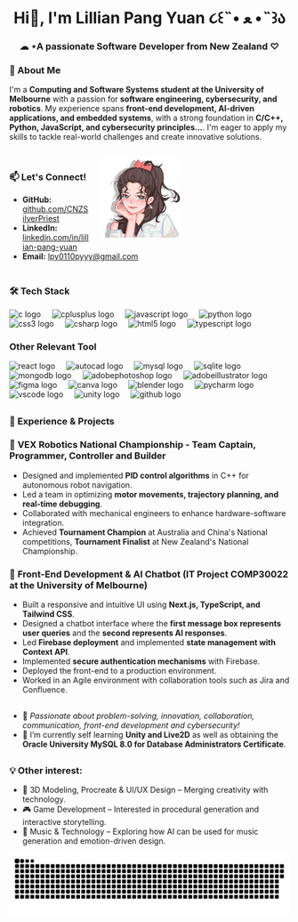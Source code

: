 <h1 align="center">Hi👋, I'm Lillian Pang Yuan ૮꒰˵• ﻌ •˵꒱ა</h1>  
<h3 align="center">☁︎ ⋆A passionate Software Developer from New Zealand ♡</h3>
 
### 🚀 About Me
 
I'm a **Computing and Software Systems student at the University of Melbourne** with a passion for **software engineering, cybersecurity, and robotics**. My experience spans **front-end development, AI-driven applications, and embedded systems**, with a strong foundation in **C/C++, Python, JavaScript, and cybersecurity principles...**. I'm eager to apply my skills to tackle real-world challenges and create innovative solutions. 
 
##
 
<div style="display: flex; align-items: left; justify-content: space-between;">
  <div>
    <img align="right" src="https://github.com/CNZSilverPriest/CNZSilverPriest/blob/664416c2ae144891b318e94747bdabaeede03253/lillian.png" width="143" style="margin-left: 20px; border-radius: 10px;">
    <h3>📫 Let's Connect!</h3>
    <ul>
      <li><strong>GitHub:</strong> <a href="https://github.com/CNZSilverPriest">github.com/CNZSilverPriest</a></li>
      <li><strong>LinkedIn:</strong> <a href="https://www.linkedin.com/in/lillian-pang-yuan-80763b23a">linkedin.com/in/lillian-pang-yuan</a></li>
      <li><strong>Email:</strong> <a href="mailto:lpy0110pyyy@gmail.com">lpy0110pyyy@gmail.com</a></li>
    </ul>
  </div> 
</div> 

##

<h3 align="left">🛠️ Tech Stack</h3>
<div align="left">
  <img src="https://img.shields.io/badge/C-A8B9CC?logo=c&logoColor=black&style=for-the-badge" height="40" alt="c logo"  />
  <img width="12" />
  <img src="https://img.shields.io/badge/C++-00599C?logo=cplusplus&logoColor=white&style=for-the-badge" height="40" alt="cplusplus logo"  />
  <img width="12" />
  <img src="https://img.shields.io/badge/JavaScript-F7DF1E?logo=javascript&logoColor=black&style=for-the-badge" height="40" alt="javascript logo"  />
  <img width="12" />
  <img src="https://img.shields.io/badge/Python-3776AB?logo=python&logoColor=white&style=for-the-badge" height="40" alt="python logo"  />
  <img width="12" />
  <img src="https://img.shields.io/badge/CSS3-1572B6?logo=css3&logoColor=white&style=for-the-badge" height="40" alt="css3 logo"  />
  <img width="12" />
  <img src="https://img.shields.io/badge/C Sharp-239120?logo=csharp&logoColor=white&style=for-the-badge" height="40" alt="csharp logo"  />
  <img width="12" />
  <img src="https://img.shields.io/badge/HTML5-E34F26?logo=html5&logoColor=white&style=for-the-badge" height="40" alt="html5 logo"  />
  <img width="12" />
  <img src="https://img.shields.io/badge/TypeScript-3178C6?logo=typescript&logoColor=white&style=for-the-badge" height="40" alt="typescript logo"  />
  <img width="12" />
</div>

###
</div>
  
<h3 align="left">Other Relevant Tool</h3>
<div align="left">
  <img src="https://skillicons.dev/icons?i=react" height="40" alt="react logo"  />
  <img width="12" />
  <img src="https://skillicons.dev/icons?i=autocad" height="40" alt="autocad logo"  />
  <img width="12" />
  <img src="https://skillicons.dev/icons?i=mysql" height="40" alt="mysql logo"  />
  <img width="12" />
  <img src="https://cdn.jsdelivr.net/gh/devicons/devicon/icons/sqlite/sqlite-original.svg" height="40" alt="sqlite logo"  />
  <img width="12" />
  <img src="https://skillicons.dev/icons?i=mongodb" height="40" alt="mongodb logo"  />
  <img width="12" />
  <img src="https://skillicons.dev/icons?i=ps" height="40" alt="adobephotoshop logo"  />
  <img width="12" />
  <img src="https://skillicons.dev/icons?i=ai" height="40" alt="adobeillustrator logo"  />
  <img width="12" />
  <img src="https://skillicons.dev/icons?i=figma" height="40" alt="figma logo"  />
  <img width="12" />
  <img src="https://cdn.jsdelivr.net/gh/devicons/devicon/icons/canva/canva-original.svg" height="40" alt="canva logo"  />
  <img width="12" />
  <img src="https://cdn.jsdelivr.net/gh/devicons/devicon/icons/blender/blender-original.svg" height="40" alt="blender logo"  />
  <img width="12" />
  <img src="https://cdn.jsdelivr.net/gh/devicons/devicon/icons/pycharm/pycharm-original.svg" height="40" alt="pycharm logo"  />
  <img width="12" />
  <img src="https://cdn.jsdelivr.net/gh/devicons/devicon/icons/vscode/vscode-original.svg" height="40" alt="vscode logo"  />
  <img width="12" />
  <img src="https://skillicons.dev/icons?i=unity" height="40" alt="unity logo"  />
  <img width="12" />
  <img src="https://skillicons.dev/icons?i=github" height="40" alt="github logo"  />
</div> 

##

### 📌 Experience & Projects

### 🔹 **VEX Robotics National Championship - Team Captain, Programmer, Controller and Builder**
- Designed and implemented **PID control algorithms** in C++ for autonomous robot navigation.
- Led a team in optimizing **motor movements, trajectory planning, and real-time debugging**.
- Collaborated with mechanical engineers to enhance hardware-software integration.
- Achieved **Tournament Champion** at Australia and China's National competitions, **Tournament Finalist** at New Zealand's National Championship.

### 🔹 **Front-End Development & AI Chatbot (IT Project COMP30022 at the University of Melbourne)**
- Built a responsive and intuitive UI using **Next.js, TypeScript, and Tailwind CSS**.
- Designed a chatbot interface where the **first message box represents user queries** and the **second represents AI responses**.
- Led **Firebase deployment** and implemented **state management with Context API**.
- Implemented **secure authentication mechanisms** with Firebase.
- Deployed the front-end to a production environment.
- Worked in an Agile environment with collaboration tools such as Jira and Confluence.
  
##

- 🌟 *Passionate about problem-solving, innovation, collaboration, communication, front-end development and cybersecurity!*
- 🌱 I’m currently self learning **Unity and Live2D** as well as obtaining the **Oracle University MySQL 8.0 for Database Administrators Certificate**.
##

### 💡 Other interest:
- 🎨 3D Modeling, Procreate & UI/UX Design – Merging creativity with technology.
- 🎮 Game Development – Interested in procedural generation and interactive storytelling.
- 🎵 Music & Technology – Exploring how AI can be used for music generation and emotion-driven design.

<picture>
  <source media="(prefers-color-scheme: dark)" srcset="https://raw.githubusercontent.com/CNZSilverPriest/CNZSilverPriest/output/github-snake-dark.svg" />
  <source media="(prefers-color-scheme: light)" srcset="https://raw.githubusercontent.com/CNZSilverPriest/CNZSilverPriest/output/github-snake.svg" />
  <img alt="github-snake" src="https://raw.githubusercontent.com/CNZSilverPriest/CNZSilverPriest/output/github-snake.svg" />
</picture>
